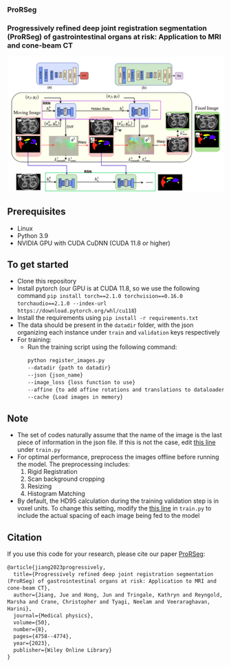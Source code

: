 ### ProRSeg
### Progressively refined deep joint registration segmentation (ProRSeg) of gastrointestinal organs at risk: Application to MRI and cone-beam CT 

<img src="imgs/model_diagram.png" width="1200px"/>

## Prerequisites
- Linux
- Python 3.9
- NVIDIA GPU with CUDA CuDNN (CUDA 11.8 or higher)

## To get started
- Clone this repository
- Install pytorch (our GPU is at CUDA 11.8, so we use the following command `pip install torch==2.1.0 torchvision==0.16.0 torchaudio==2.1.0 --index-url https://download.pytorch.org/whl/cu118`)
- Install the requirements using `pip install -r requirements.txt`
- The data should be present in the `datadir` folder, with the json organizing each instance under `train` and `validation` keys respectively
- For training:
    - Run the training script using the following command:
        ```bash
        python register_images.py
        --datadir {path to datadir}
        --json {json_name}
        --image_loss {loss function to use}
        --affine {to add affine rotations and translations to dataloader}
        --cache {Load images in memory}
        ```
 ## Note
 - The set of codes naturally assume that the name of the image is the last piece of information in the json file. If this is not the case, edit <a href="https://github.com/The-Veeraraghavan-Lab/ProRSeg/blob/main/train.py#L463">this line</a> under `train.py`
- For optimal performance, preprocess the images offline before running the model. The preprocessing includes:
    1. Rigid Registration
    2. Scan background cropping
    3. Resizing
    4. Histogram Matching
- By default, the HD95 calculation during the training validation step is in voxel units. To change this setting, modify the <a href="https://github.com/The-Veeraraghavan-Lab/ProRSeg/blob/main/train.py#L527">this line</a> in `train.py` to include the actual spacing of each image being fed to the model
  
## Citation
If you use this code for your research, please cite our paper <a href="https://arxiv.org/abs/2210.14297">ProRSeg</a>:

```
@article{jiang2023progressively,
  title={Progressively refined deep joint registration segmentation (ProRSeg) of gastrointestinal organs at risk: Application to MRI and cone-beam CT},
  author={Jiang, Jue and Hong, Jun and Tringale, Kathryn and Reyngold, Marsha and Crane, Christopher and Tyagi, Neelam and Veeraraghavan, Harini},
  journal={Medical physics},
  volume={50},
  number={8},
  pages={4758--4774},
  year={2023},
  publisher={Wiley Online Library}
}
```
